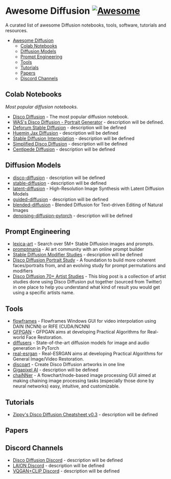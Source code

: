 # Awesome Diffusion [![Awesome](https://cdn.rawgit.com/sindresorhus/awesome/d7305f38d29fed78fa85652e3a63e154dd8e8829/media/badge.svg)](https://github.com/sindresorhus/awesome)

A curated list of awesome Diffusion notebooks, tools, software, tutorials and resources.

- [Awesome Diffusion](#awesome-diffusion)
    - [Colab Notebooks](#colab-notebooks)
    - [Diffusion Models](#diffusion-models)
    - [Prompt Engineering](#prompt-engineering)
    - [Tools](#tools)
    - [Tutorials](#tutorials)
    - [Papers](#papers)
    - [Discord Channels](#discord-channels)

## Colab Notebooks
*Most popular diffusion notebooks.*
* [Disco Diffusion](https://colab.research.google.com/github/alembics/disco-diffusion/blob/main/Disco_Diffusion.ipynb) - The most popular diffusion notebook.
* [WAS's Disco Diffusion - Portrait Generator](https://colab.research.google.com/github/WASasquatch/disco-diffusion-portrait-playground/blob/main/WAS's_Disco_Diffusion_v5_6_9_%5BPortrait_Generator_Playground%5D.ipynb) - description will be defined.
* [Deforum Stable Diffusion](https://colab.research.google.com/github/deforum/stable-diffusion/blob/main/Deforum_Stable_Diffusion.ipynb) - description will be defined
* [Huemin Jax Diffusion](https://colab.research.google.com/github/huemin-art/jax-guided-diffusion/blob/v2.7/Huemin_Jax_Diffusion_2_7.ipynb) - description will be defined
* [Stable Diffusion Interpolation](https://colab.research.google.com/drive/1EHZtFjQoRr-bns1It5mTcOVyZzZD9bBc?usp=sharing) - description will be defined
* [Simplified Disco Diffusion](https://colab.research.google.com/github/entmike/disco-diffusion-1/blob/main/Simplified_Disco_Diffusion.ipynb) - description will be defined
* [Centipede Diffusion](https://colab.research.google.com/github/Zalring/Centipede_Diffusion/blob/main/Centipede_Diffusion.ipynb) - description will be defined

## Diffusion Models
* [disco-diffusion](https://github.com/alembics/disco-diffusion) - description will be defined
* [stable-diffusion](https://github.com/CompVis/stable-diffusion) - description will be defined
* [latent-diffusion](https://github.com/CompVis/latent-diffusion) - High-Resolution Image Synthesis with Latent Diffusion Models
* [guided-diffusion](https://github.com/openai/guided-diffusion) - description will be defined
* [blended-diffusion](https://github.com/lucidrains/denoising-diffusion-pytorch) - Blended Diffusion for Text-driven Editing of Natural Images
* [denoising-diffusion-pytorch](https://github.com/lucidrains/denoising-diffusion-pytorch) - description will be defined

## Prompt Engineering
* [lexica-art](https://lexica.art/) - Search over 5M+ Stable Diffusion images and prompts.
* [promptmania](https://promptomania.com/) - AI art community with an online prompt builder
* [Stable Diffusion Modifier Studies](https://proximacentaurib.notion.site/2b07d3195d5948c6a7e5836f9d535592?v=b5b75a67cc52483c9965cfc141f6f582) - description will be defined
* [Disco Diffusion Portrait Study](https://docs.google.com/document/d/1Ff8s8CX3xGrVr6AJ94hcvQ_PYqJ_mDAXzT3NGb5_K1w/edit#heading=h.hof9pq7i5m0) - A foundation to build more coherent faces/portraits from, and an evolving study for prompt permutations and modifiers
* [Disco Diffusion 70+ Artist Studies](https://weirdwonderfulai.art/resources/disco-diffusion-70-plus-artist-studies/#Martin-Johnson-Heade) - This blog post is a collection of artist studies done using Disco Diffusion put together (sourced from Twitter) in one place to help you understand what kind of result you would get using a specific artists name.

## Tools
* [flowframes](https://github.com/n00mkrad/flowframes) - Flowframes Windows GUI for video interpolation using DAIN (NCNN) or RIFE (CUDA/NCNN)
* [GFPGAN](https://github.com/TencentARC/GFPGAN) - GFPGAN aims at developing Practical Algorithms for Real-world Face Restoration.
* [diffusers](https://github.com/huggingface/diffusers) - State-of-the-art diffusion models for image and audio generation in PyTorch
* [real-esrgan](https://github.com/xinntao/Real-ESRGAN) - Real-ESRGAN aims at developing Practical Algorithms for General Image/Video Restoration.
* [discoart](https://github.com/jina-ai/discoart) - Create Disco Diffusion artworks in one line
* [Gigapixel AI](https://www.topazlabs.com/gigapixel-ai) - description will be defined
* [chaiNNer](https://github.com/joeyballentine/chaiNNer) - A flowchart/node-based image processing GUI aimed at making chaining image processing tasks (especially those done by neural networks) easy, intuitive, and customizable.


## Tutorials
* [Zippy's Disco Diffusion Cheatsheet v0.3](https://docs.google.com/document/d/1l8s7uS2dGqjztYSjPpzlmXLjl5PM3IGkRWI3IiCuK7g/mobilebasic) - description will be defined

## Papers

## Discord Channels
* [Disco Diffusion Discord](https://discord.com/invite/V9SeW7GMgZ) - description will be defined
* [LAION Discord](https://discord.com/invite/e2GFUEfK) - description will be defined
* [VQGAN+CLIP Discord](https://discord.com/invite/CDUM5V54PC) - description will be defined

